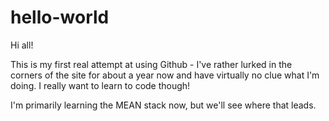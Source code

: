 # hello-world

Hi all!

This is my first real attempt at using Github - I've rather lurked in the corners of the site for about a year now and have 
virtually no clue what I'm doing. I really want to learn to code though!

I'm primarily learning the MEAN stack now, but we'll see where that leads.

